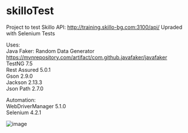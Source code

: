 # skilloTest

Project to test Skillo API: http://training.skillo-bg.com:3100/api/
Upraded with Selenium Tests 

Uses:   
Java Faker: Random Data Generator 
https://mvnrepository.com/artifact/com.github.javafaker/javafaker  
TestNG 7.5   
Rest Assured 5.0.1  
Gson 2.9.0  
Jackson 2.13.3  
Json Path 2.7.0

Automation:  
WebDriverManager 5.1.0  
Selenium 4.2.1  

![image](https://user-images.githubusercontent.com/103064565/171954160-09d2c46d-7263-480b-88a8-1b796a8643a5.png)


